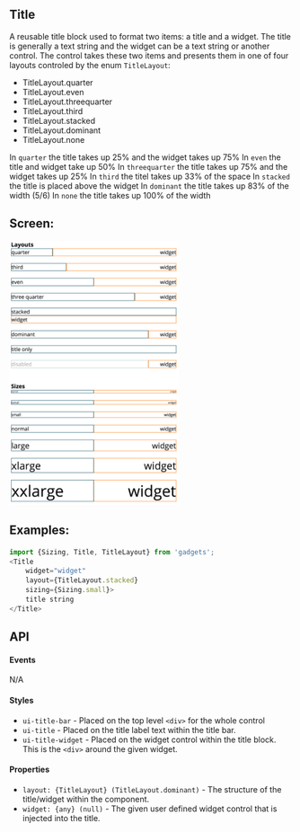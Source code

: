 <a name="module_Title"></a>

## Title
A reusable title block used to format two items: a title and
a widget.  The title is generally a text string and the widget
can be a text string or another control.  The control takes these
two items and presents them in one of four layouts controled by
the enum `TitleLayout`:

- TitleLayout.quarter
- TitleLayout.even
- TitleLayout.threequarter
- TitleLayout.third
- TitleLayout.stacked
- TitleLayout.dominant
- TitleLayout.none

In `quarter` the title takes up 25% and the widget takes up 75%
In `even` the title and widget take up 50%
In `threequarter` the title takes up 75% and the widget takes up 25%
In `third` the titel takes up 33% of the space
In `stacked` the title is placed above the widget
In `dominant` the title takes up 83% of the width (5/6)
In `none` the title takes up 100% of the width

## Screen:
<img src="https://github.com/jmquigley/gadgets/blob/master/images/title.png" width="60%" />

## Examples:

```javascript
import {Sizing, Title, TitleLayout} from 'gadgets';
<Title
    widget="widget"
    layout={TitleLayout.stacked}
    sizing={Sizing.small}>
    title string
</Title>
```

## API
#### Events
N/A

#### Styles
- `ui-title-bar` - Placed on the top level `<div>` for the whole control
- `ui-title` - Placed on the title label text within the title bar.
- `ui-title-widget` - Placed on the widget control within the title block.
 This is the `<div>` around the given widget.

#### Properties
- `layout: {TitleLayout} (TitleLayout.dominant)` - The structure of the
title/widget within the component.
- `widget: {any} (null)` - The given user defined widget control that is
injected into the title.

